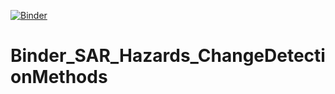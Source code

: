 [![Binder](https://mybinder.org/badge_logo.svg)](https://mybinder.org/v2/gh/ASFBinderRecipes/Binder_SAR_Hazards_ChangeDetectionMethods/main?labpath=SARHazards_Lab_ChangeDetection.ipynb)

# Binder_SAR_Hazards_ChangeDetectionMethods
